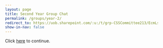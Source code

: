 ```yaml
---
layout: page
title: Second Year Group Chat
permalink: /groups/year-2/
redirect_to: https://uob.sharepoint.com/:u:/t/grp-CSSCommittee213/EcmLsA8wmadKvjtqAt9gkJUBa4yeRA8zDu35nvTl2kE0Zw?e=89kqCR
show-in-nav: false
---
```


Click [here](https://uob.sharepoint.com/:u:/t/grp-CSSCommittee213/EcmLsA8wmadKvjtqAt9gkJUBa4yeRA8zDu35nvTl2kE0Zw?e=89kqCR) to continue.
